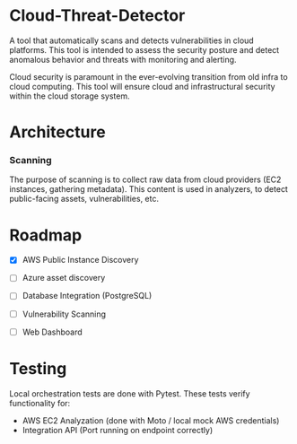 # Cloud-Threat-Detector
A tool that automatically scans and detects vulnerabilities in cloud platforms. This tool is intended to assess the security posture and detect anomalous behavior and threats with monitoring and alerting.

Cloud security is paramount in the ever-evolving transition from old infra to cloud computing. This tool will ensure cloud and infrastructural security within the cloud storage system.

# Architecture

### Scanning

The purpose of scanning is to collect raw data from cloud providers (EC2 instances, gathering metadata). This content is used in analyzers, to detect public-facing assets, vulnerabilities, etc.

# Roadmap
 - [x] AWS Public Instance Discovery
 - [ ] Azure asset discovery
 - [ ] Database Integration (PostgreSQL)
 - [ ] Vulnerability Scanning
 - [ ] Web Dashboard


# Testing

Local orchestration tests are done with Pytest. These tests verify functionality for:
- AWS EC2 Analyzation (done with Moto / local mock AWS credentials)
- Integration API (Port running on endpoint correctly)